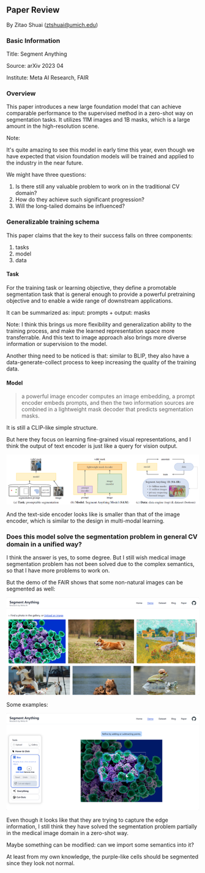 ## Paper Review

By Zitao Shuai (ztshuai@umich.edu) 

### Basic Information

Title: Segment Anything

Source: arXiv 2023 04

Institute: Meta AI Research, FAIR

### Overview

This paper introduces a new large foundation model that can achieve comparable performance to the supervised method in a zero-shot way on segmentation tasks. It utilizes 11M images and 1B masks, which is a large amount in the high-resolution scene.

Note:

It's quite amazing to see this model in early time this year, even though we have expected that vision foundation models will be trained and applied to the industry in the near future.

We might have three questions:

1. Is there still any valuable problem to work on in the traditional CV domain?
2. How do they achieve such significant progression?
3. Will the long-tailed domains be influenced?

### Generalizable training schema

This paper claims that the key to their success falls on three components:

1. tasks
2. model
3. data

#### Task

For the training task or learning objective, they define a promotable segmentation task that is general enough to provide a powerful pretraining objective and to enable a wide range of downstream applications.

It can be summarized as: input: prompts + output: masks

Note: I think this brings us more flexibility and generalization ability to the training process, and make the learned representation space more transferrable. And this text to image approach also brings more diverse information or supervision to the model.

Another thing need to be noticed is that: similar to BLIP, they also have a data-generate-collect process to keep increasing the quality of the training data.

#### Model

> a powerful image encoder computes an image embedding, a prompt encoder embeds prompts, and then the two information sources are combined in a lightweight mask decoder that predicts segmentation masks.

It is still a CLIP-like simple structure.

But here they focus on learning fine-grained visual representations, and I think the output of text encoder is just like a query for vision output.

![image-20231121103827273](asset/image-20231121103827273.png)

And the text-side encoder looks like is smaller than that of the image encoder, which is similar to the design in multi-modal learning.

### Does this model solve the segmentation problem in general CV domain in a unified way?

I think the answer is yes, to some degree. But I still wish medical image segmentation problem has not been solved due to the complex semantics, so that I have more problems to work on.

But the demo of the FAIR shows that some non-natural images can be segmented as well:

![image-20231121105500875](asset/image-20231121105500875.png)

Some examples:

![image-20231121105734578](asset/image-20231121105734578.png)

Even though it looks like that they are trying to capture the edge information, I still think they have solved the segmentation problem partially in the medical image domain in a zero-shot way.

Maybe something can be modified: can we import some semantics into it?

At least from my own knowledge, the purple-like cells should be segmented since they look not normal.
